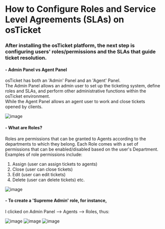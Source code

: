 <h1>How to Configure Roles and Service Level Agreements (SLAs) on osTicket</h1>

<h3>After installing the osTicket platform, the next step is configuring users' roles/permissions and the SLAs that guide ticket resolution.</h3>

<h4>- Admin Panel vs Agent Panel</h4>

osTicket has both an 'Admin' Panel and an 'Agent' Panel.  
The Admin Panel allows an admin user to set up the ticketing system, define roles and SLAs, and perform other administrative functions within the osTicket environment.  
While the Agent Panel allows an agent user to work and close tickets opened by clients.

![image](https://github.com/patrickoigwilo/ConfiguringRolesAndSlas/assets/162601853/ae8f5877-89ca-4620-b226-f13fbcc7394c)



<h4>- What are Roles?</h4>

Roles are permissions that can be granted to Agents according to the departments to which they belong. Each Role comes with a set of permissions that can be enabled/disabled based on the user's Department. Examples of role permissions include:  
1. Assign (user can assign tickets to agents)
2. Close (user can close tickets)
3. Edit (user can edit tickets)
4. Delete (user can delete tickets) etc.

![image](https://github.com/patrickoigwilo/ConfiguringRolesAndSlas/assets/162601853/0e84e226-cc67-4128-bde8-299398bd3174)

<h4>- To create a 'Supreme Admin' role, for instance,</h4>

I clicked on Admin Panel --> Agents --> Roles, thus:

![image](https://github.com/patrickoigwilo/ConfiguringRolesAndSlas/assets/162601853/de54aae7-8d8a-467e-a06c-3738f96d49f7)
![image](https://github.com/patrickoigwilo/ConfiguringRolesAndSlas/assets/162601853/d203b5b3-116f-4992-8154-dc2652d0d158)
![image](https://github.com/patrickoigwilo/ConfiguringRolesAndSlas/assets/162601853/cf6a1363-780c-490a-b0a1-90e1b4c0508b)
